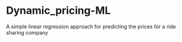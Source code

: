 # Dynamic_pricing-ML
A simple linear regression approach for predicting the prices for  a ride sharing company

